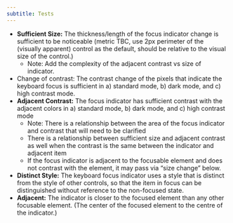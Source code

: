 ```yaml
---
subtitle: Tests
---
```


* **Sufficient Size:** The thickness/length of the focus indicator change is sufficient to be noticeable (metric TBC, use 2px perimeter of the (visually apparent) control as the default, should be relative to the visual size of the control.)
    * Note: Add the complexity of the adjacent contrast vs size of indicator. 
* Change of contrast: The contrast change of the pixels that indicate the keyboard focus is sufficient in a) standard mode, b) dark mode, and  c) high contrast mode.
* **Adjacent Contrast:** The focus indicator has sufficient contrast with the adjacent colors in a) standard mode, b) dark mode, and c) high contrast mode
    * Note: There is a relationship between the area of the focus indicator and contrast that will need to be clarified
    * There is a relationship between sufficient size and adjacent contrast as well when the contrast is the same between the indicator and adjacent item
    * If the focus indicator is adjacent to the focusable element and does not contrast with the element, it may pass via “size change” below.
* **Distinct Style:** The keyboard focus indicator uses a style that is distinct from the style of other controls, so that the item in focus can be distinguished without reference to the non-focused state. 
* **Adjacent:** The indicator is closer to the focused element than any other focusable element. (The center of the focused element to the centre of the indicator.)
